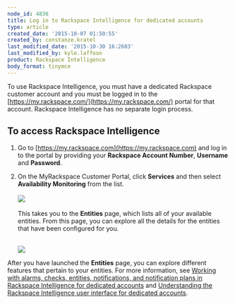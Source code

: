 ```yaml
---
node_id: 4836
title: Log in to Rackspace Intelligence for dedicated accounts
type: article
created_date: '2015-10-07 01:50:55'
created_by: constanze.kratel
last_modified_date: '2015-10-30 16:2603'
last_modified_by: kyle.laffoon
product: Rackspace Intelligence
body_format: tinymce
---
```


To use Rackspace Intelligence, you must have a dedicated Rackspace
customer account and you must be logged in to the 
[https://my.rackspace.com/](https://my.rackspace.com/) portal for that
account. Rackspace Intelligence has no separate login process.

To access Rackspace Intelligence
--------------------------------

1.  Go to [https://my.rackspace.com](https://my.rackspace.com) and log
    in to the portal by providing your **Rackspace Account Number**,
    **Username** and **Password**.<br>
      
2.  On the MyRackspace Customer Portal, click **Services** and then
    select **Availability Monitoring** from the list.<br>
     <br>
     ![](/knowledge_center/sites/default/files/field/image/Myrack1.png)<br>
     <br>
     This takes you to the **Entities** page, which lists all of your
    available entities. From this page, you can explore all the details
    for the entities that have been configured for you.<br>
     <br>

    ![](/knowledge_center/sites/default/files/field/image/Entity%20List1.png)

After you have launched the **Entities** page, you can explore different
features that pertain to your entities. For more information, see
[Working with alarms, checks, entities, notifications, and notification
plans in Rackspace Intelligence for dedicated
accounts](http://www.rackspace.com/knowledge_center/article/working-with-alarms-checks-entities-notifications-and-notification-plans-in-rackspace)
and [Understanding the Rackspace Intelligence user interface for
dedicated
accounts](http://www.rackspace.com/knowledge_center/article/understanding-the-rackspace-intelligence-user-interface-for-dedicated-accounts).

<br>
 <br>
  

 

 

